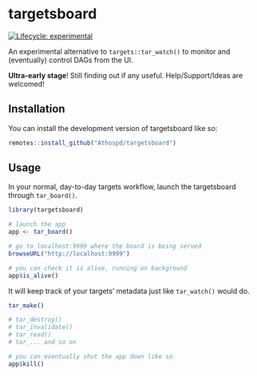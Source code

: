 
<!-- README.md is generated from README.Rmd. Please edit that file -->

# targetsboard

<!-- badges: start -->

[![Lifecycle:
experimental](https://img.shields.io/badge/lifecycle-experimental-orange.svg)](https://lifecycle.r-lib.org/articles/stages.html#experimental)
<!-- badges: end -->

An experimental alternative to `targets::tar_watch()` to monitor and
(eventually) control DAGs from the UI.

**Ultra-early stage**! Still finding out if any useful.
Help/Support/Ideas are welcomed!

## Installation

You can install the development version of targetsboard like so:

``` r
remotes::install_github("Athospd/targetsboard")
```

## Usage

In your normal, day-to-day targets workflow, launch the targetsboard
through `tar_board()`.

``` r
library(targetsboard)

# launch the app
app <- tar_board()
```

``` r
# go to localhost:9999 where the board is being served
browseURL("http://localhost:9999")

# you can check it is alive, running on background
app$is_alive()
```

It will keep track of your targets’ metadata just like `tar_watch()`
would do.

``` r
tar_make()

# tar_destroy()
# tar_invalidate()
# tar_read()
# tar_... and so on
```

``` r
# you can eventually shut the app down like so
app$kill()
```
